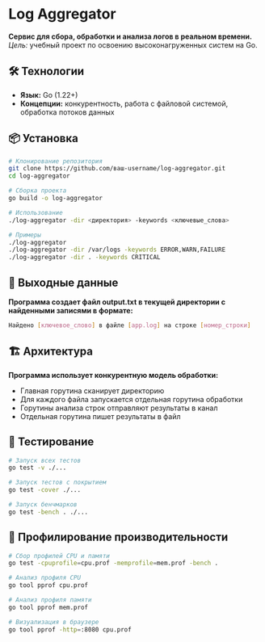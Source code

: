 # Log Aggregator

**Сервис для сбора, обработки и анализа логов в реальном времени.**  
*Цель:* учебный проект по освоению высоконагруженных систем на Go.

## 🛠 Технологии
- **Язык:** Go (1.22+)
- **Концепции:** конкурентность, работа с файловой системой, обработка потоков данных

## 📦 Установка
```bash
# Клонирование репозитория
git clone https://github.com/ваш-username/log-aggregator.git
cd log-aggregator

# Сборка проекта
go build -o log-aggregator

# Использование
./log-aggregator -dir <директория> -keywords <ключевые_слова>

# Примеры
./log-aggregator
./log-aggregator -dir /var/logs -keywords ERROR,WARN,FAILURE
./log-aggregator -dir . -keywords CRITICAL
```
## 📂 Выходные данные
**Программа создает файл output.txt в текущей директории с найденными записями в формате:**
```bash
Найдено [ключевое_слово] в файле [app.log] на строке [номер_строки]
```

## 🏗 Архитектура
**Программа использует конкурентную модель обработки:**

- Главная горутина сканирует директорию
- Для каждого файла запускается отдельная горутина обработки
- Горутины анализа строк отправляют результаты в канал
- Отдельная горутина пишет результаты в файл

## 🧪 Тестирование
```bash
# Запуск всех тестов
go test -v ./...

# Запуск тестов с покрытием
go test -cover ./...

# Запуск бенчмарков
go test -bench . ./...
```

## 🔧 Профилирование производительности
```bash
# Сбор профилей CPU и памяти
go test -cpuprofile=cpu.prof -memprofile=mem.prof -bench .

# Анализ профиля CPU
go tool pprof cpu.prof

# Анализ профиля памяти
go tool pprof mem.prof

# Визуализация в браузере
go tool pprof -http=:8080 cpu.prof
```